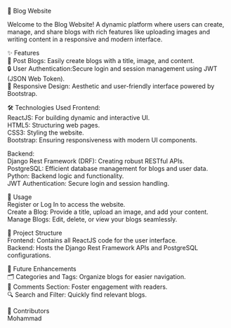 🌟 Blog Website

Welcome to the Blog Website! A dynamic platform where users can create, manage, and share blogs with rich features like uploading images and writing content in a responsive and modern interface.


✨ Features<br>
📝 Post Blogs:
Easily create blogs with a title, image, and content.<br>
🔒 User Authentication:Secure login and session management using JWT (JSON Web Token).<br>
📱 Responsive Design:
Aesthetic and user-friendly interface powered by Bootstrap.


🛠️ Technologies Used
Frontend:<br>
ReactJS: For building dynamic and interactive UI. <br>
HTML5: Structuring web pages. <br>
CSS3: Styling the website.<br>
Bootstrap: Ensuring responsiveness with modern UI components.<br>


Backend:<br>
Django Rest Framework (DRF): Creating robust RESTful APIs.<br>
PostgreSQL: Efficient database management for blogs and user data.<br>
Python: Backend logic and functionality.<br>
JWT Authentication: Secure login and session handling.<br>


📖 Usage<br>
Register or Log In to access the website.<br>
Create a Blog: Provide a title, upload an image, and add your content.<br>
Manage Blogs: Edit, delete, or view your blogs seamlessly.<br>


📂 Project Structure<br>
Frontend: Contains all ReactJS code for the user interface.<br>
Backend: Hosts the Django Rest Framework APIs and PostgreSQL configurations.<br>


🚀 Future Enhancements<br>
🗂️ Categories and Tags: Organize blogs for easier navigation.<br>
💬 Comments Section: Foster engagement with readers.<br>
🔍 Search and Filter: Quickly find relevant blogs.<br>


🤝 Contributors<br>
Mohammad


